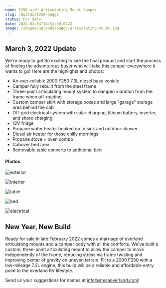 ```yaml
---
name: F250 with Articulating Mount Camper
slug: /builds/f250-baggs
status: For Sale
date: 2022-03-04T14:51:39.042Z
image: /images/uploads/baggs-articulating-mount.jpg
---
```

## March 3, 2022 Update

We're ready to go! So exciting to see the final product and start the process of finding the adventurous buyer who will take this camper everywhere it wants to go! Here are the highlights and photos:

* An ever-reliable 2000 F250 7.3L diesel base vehicle
* Camper fully rebuilt from the steel frame
* Three-point articulating mount system to dampen vibration from the frame when off-roading
* Custom camper skirt with storage boxes and large "garage" storage area behind the cab
* Off-grid electrical system with solar charging, lithium battery, inverter, and shore charging
* 12V fridge
* Propane water heater hooked up to sink and outdoor shower
* Diesel air heater for those chilly mornings
* Propane stove + oven combo
* Cabover bed area
* Removable table converts to additional bed

#### Photos

![exterior](/images/uploads/1-baggs-exterior.jpg "exterior")

![interior](/images/uploads/2-baggs-interior.jpg "interior")

![table](/images/uploads/5-baggs-table.jpg "table")

![bed](/images/uploads/7-baggs-upper-bed.jpg "bed")

![electrical](/images/uploads/9-baggs-electrical.jpg "electrical")

## New Year, New Build

Ready for sale in late February 2022 comes a marriage of overland articulating mounts and a camper body with all the comforts. We've built a custom, three-point articulating mount to allow the camper to move independently of the frame, reducing stress via frame twisting and improving center of gravity on uneven terrain. Fit to a 2000 F250 with a low-mileage 7.3L engine, this build will be a reliable and affordable entry point to the overland RV lifestyle.

Send us your suggestions for names at info@mesaoverland.com!